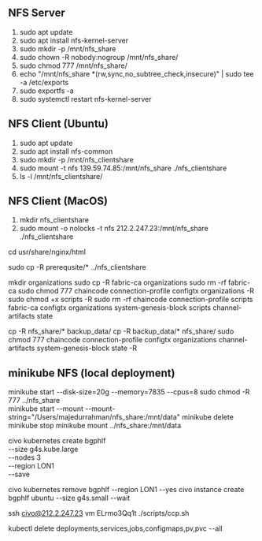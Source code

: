 ## NFS Server

1. sudo apt update
2. sudo apt install nfs-kernel-server
3. sudo mkdir -p /mnt/nfs_share
4. sudo chown -R nobody:nogroup /mnt/nfs_share/
5. sudo chmod 777 /mnt/nfs_share/
6. echo "/mnt/nfs_share *(rw,sync,no_subtree_check,insecure)" | sudo tee -a /etc/exports  
7. sudo exportfs -a
8. sudo systemctl restart nfs-kernel-server

## NFS Client (Ubuntu)

1. sudo apt update
2. sudo apt install nfs-common
3. sudo mkdir -p /mnt/nfs_clientshare
4. sudo mount -t nfs 139.59.74.85:/mnt/nfs_share ./nfs_clientshare
5. ls -l /mnt/nfs_clientshare/

## NFS Client (MacOS)

1. mkdir nfs_clientshare
2. sudo mount -o nolocks -t nfs 212.2.247.23:/mnt/nfs_share ./nfs_clientshare

cd usr/share/nginx/html

sudo cp -R prerequsite/* ../nfs_clientshare

mkdir organizations
sudo cp -R fabric-ca organizations
sudo rm -rf fabric-ca
sudo chmod 777 chaincode connection-profile configtx organizations -R
sudo chmod +x scripts -R
sudo rm -rf chaincode connection-profile scripts fabric-ca configtx organizations system-genesis-block scripts channel-artifacts state

<!-- // backup data -->
cp -R nfs_share/* backup_data/
cp -R backup_data/* nfs_share/
sudo chmod 777 chaincode connection-profile configtx organizations channel-artifacts system-genesis-block state -R
## minikube NFS (local deployment)
minikube start --disk-size=20g --memory=7835 --cpus=8
sudo chmod -R 777 ../nfs_share      
minikube start --mount --mount-string="/Users/majedurrahman/nfs_share:/mnt/data"
minikube delete
minikube stop
 minikube mount ../nfs_share:/mnt/data  


civo kubernetes create bgphlf \
  --size g4s.kube.large \
  --nodes 3 \
  --region LON1 \
  --save

 civo kubernetes remove bgphlf --region LON1 --yes
civo instance create bgphlf ubuntu --size g4s.small --wait

ssh civo@212.2.247.23
vm ELrmo3Qq1t
./scripts/ccp.sh 



kubectl delete deployments,services,jobs,configmaps,pv,pvc --all








